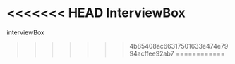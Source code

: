 <<<<<<< HEAD
InterviewBox
=======
interviewBox
>>>>>>> 4b85408ac66317501633e474e7994acffee92ab7
============
